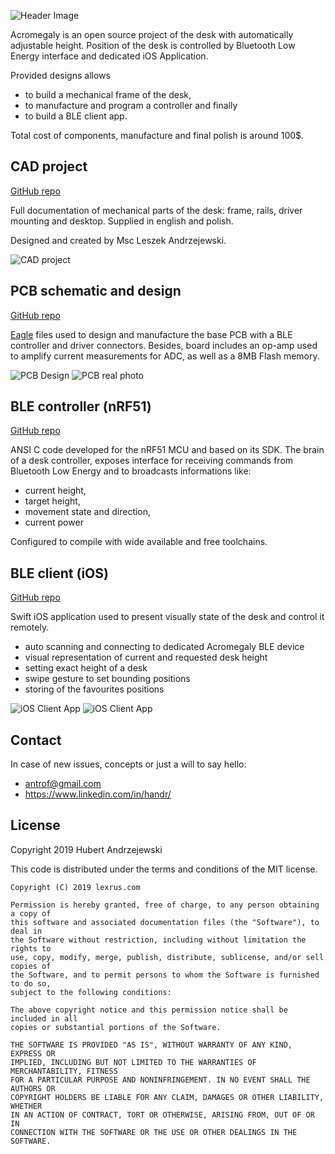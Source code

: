 ![Header Image](https://raw.githubusercontent.com/antrov/acromegaly/master/docs/header.png)

Acromegaly is an open source project of the desk with automatically adjustable height. Position of the desk is controlled by Bluetooth Low Energy interface and dedicated iOS Application. 

Provided designs allows
* to build a mechanical frame of the desk, 
* to manufacture and program a controller and finally 
* to build a BLE client app. 

Total cost of components, manufacture and final polish is around 100$. 


## CAD project

[GitHub repo](https://github.com/antrov/acromegaly/tree/master/CAD)
 
Full documentation of mechanical parts of the desk: frame, rails, driver mounting and desktop. Supplied in english and polish.

Designed and created by Msc Leszek Andrzejewski.

![CAD project](https://raw.githubusercontent.com/antrov/acromegaly/master/docs/cad.jpg)

## PCB schematic and design

[GitHub repo](https://github.com/antrov/acromegaly/tree/master/PCB)

[Eagle](https://www.autodesk.com/products/eagle/overview) files used to design and manufacture the base PCB with a BLE controller and driver connectors. Besides, board includes an op-amp used to amplify current measurements for ADC, as well as a 8MB Flash memory. 

![PCB Design](https://raw.githubusercontent.com/antrov/acromegaly/master/docs/pcb.png) ![PCB real photo](https://raw.githubusercontent.com/antrov/acromegaly/master/docs/pcb_3.png)

## BLE controller (nRF51)

[GitHub repo](https://github.com/antrov/acromegaly-nrf51)

ANSI C code developed for the nRF51 MCU and based on its SDK. The brain of a desk controller, exposes interface for receiving commands from Bluetooth Low Energy and to broadcasts informations like: 
* current height, 
* target height, 
* movement state and direction, 
* current power 

Configured to compile with wide available and free toolchains.

## BLE client (iOS)

[GitHub repo](https://github.com/antrov/acromegaly-ios)

Swift iOS application used to present visually state of the desk and control it remotely.

* auto scanning and connecting to dedicated Acromegaly BLE device
* visual representation of current and requested desk height
* setting exact height of a desk
* swipe gesture to set bounding positions
* storing of the favourites positions

![iOS Client App](https://raw.githubusercontent.com/antrov/acromegaly-ios/master/docs/height.gif) ![iOS Client App](https://raw.githubusercontent.com/antrov/acromegaly-ios/master/docs/favs.gif)

## Contact
In case of new issues, concepts or just a will to say hello:

* antrof@gmail.com
* https://www.linkedin.com/in/handr/

## License 

Copyright 2019 Hubert Andrzejewski

This code is distributed under the terms and conditions of the MIT license.

```
Copyright (C) 2019 lexrus.com

Permission is hereby granted, free of charge, to any person obtaining a copy of
this software and associated documentation files (the "Software"), to deal in
the Software without restriction, including without limitation the rights to
use, copy, modify, merge, publish, distribute, sublicense, and/or sell copies of
the Software, and to permit persons to whom the Software is furnished to do so,
subject to the following conditions:

The above copyright notice and this permission notice shall be included in all
copies or substantial portions of the Software.

THE SOFTWARE IS PROVIDED "AS IS", WITHOUT WARRANTY OF ANY KIND, EXPRESS OR
IMPLIED, INCLUDING BUT NOT LIMITED TO THE WARRANTIES OF MERCHANTABILITY, FITNESS
FOR A PARTICULAR PURPOSE AND NONINFRINGEMENT. IN NO EVENT SHALL THE AUTHORS OR
COPYRIGHT HOLDERS BE LIABLE FOR ANY CLAIM, DAMAGES OR OTHER LIABILITY, WHETHER
IN AN ACTION OF CONTRACT, TORT OR OTHERWISE, ARISING FROM, OUT OF OR IN
CONNECTION WITH THE SOFTWARE OR THE USE OR OTHER DEALINGS IN THE SOFTWARE.
```